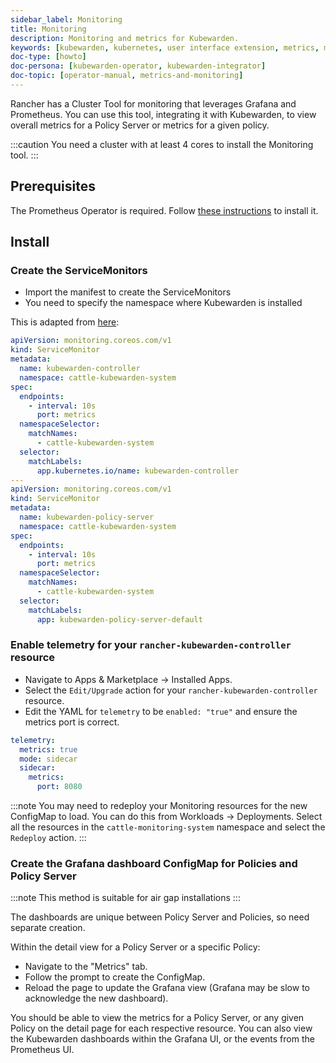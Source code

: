 ```yaml
---
sidebar_label: Monitoring
title: Monitoring
description: Monitoring and metrics for Kubewarden.
keywords: [kubewarden, kubernetes, user interface extension, metrics, monitoring]
doc-type: [howto]
doc-persona: [kubewarden-operator, kubewarden-integrator]
doc-topic: [operator-manual, metrics-and-monitoring]
---
```


<head>
  <link rel="canonical" href="https://docs.kubewarden.io/howtos/ui-extension/metrics"/>
</head>

Rancher has a Cluster Tool for monitoring that leverages Grafana and Prometheus.
You can use this tool,
integrating it with Kubewarden,
to view overall metrics for a Policy Server or metrics for a given policy.

:::caution
You need a cluster with at least 4 cores to install the Monitoring tool.
:::

## Prerequisites

The Prometheus Operator is required.
Follow
[these instructions](../telemetry/30-metrics-qs.md#install-prometheus)
to install it.

## Install

### Create the ServiceMonitors

- Import the manifest to create the ServiceMonitors
- You need to specify the namespace where Kubewarden is installed

This is adapted from [here](../telemetry/30-metrics-qs.md):

```yaml
apiVersion: monitoring.coreos.com/v1
kind: ServiceMonitor
metadata:
  name: kubewarden-controller
  namespace: cattle-kubewarden-system
spec:
  endpoints:
    - interval: 10s
      port: metrics
  namespaceSelector:
    matchNames:
      - cattle-kubewarden-system
  selector:
    matchLabels:
      app.kubernetes.io/name: kubewarden-controller
---
apiVersion: monitoring.coreos.com/v1
kind: ServiceMonitor
metadata:
  name: kubewarden-policy-server
  namespace: cattle-kubewarden-system
spec:
  endpoints:
    - interval: 10s
      port: metrics
  namespaceSelector:
    matchNames:
      - cattle-kubewarden-system
  selector:
    matchLabels:
      app: kubewarden-policy-server-default
```

### Enable telemetry for your `rancher-kubewarden-controller` resource

- Navigate to Apps & Marketplace → Installed Apps.
- Select the `Edit/Upgrade` action for your `rancher-kubewarden-controller` resource.
- Edit the YAML for `telemetry` to be `enabled: "true"` and ensure the metrics port is correct.

```yml
telemetry:
  metrics: true
  mode: sidecar
  sidecar:
    metrics:
      port: 8080
```

:::note
You may need to redeploy your Monitoring resources for the new ConfigMap to load.
You can do this from Workloads → Deployments.
Select all the resources in the `cattle-monitoring-system` namespace and select the `Redeploy` action.
:::

### Create the Grafana dashboard ConfigMap for Policies and Policy Server

:::note
This method is suitable for air gap installations
:::

The dashboards are unique between Policy Server and Policies,
so need separate creation.

Within the detail view for a Policy Server or a specific Policy:

- Navigate to the "Metrics" tab.
- Follow the prompt to create the ConfigMap.
- Reload the page to update the Grafana view
(Grafana may be slow to acknowledge the new dashboard).

You should be able to view the metrics for a Policy Server,
or any given Policy on the detail page for each respective resource.
You can also view the Kubewarden dashboards within the Grafana UI,
or the events from the Prometheus UI.

